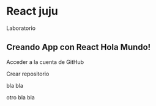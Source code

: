 # React juju
Laboratorio

## Creando App con React Hola Mundo!

Acceder a la cuenta de GitHub

Crear repositorio

bla bla

otro bla bla
